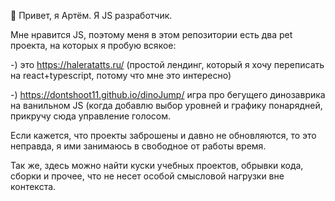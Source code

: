 👋 Привет, я Артём. Я JS разработчик.

Мне нравится JS, поэтому меня в этом репозитории есть два pet проекта, на которых я пробую всякое:

-) это https://haleratatts.ru/ (простой лендинг, который я хочу переписать на react+typescript, потому что мне это интересно) 

-) https://dontshoot11.github.io/dinoJump/ игра про бегущего динозаврика на ванильном JS (когда добавлю выбор уровней и графику понарядней, прикручу сюда управление голосом.

Если кажется, что проекты заброшены и давно не обновляются, то это неправда, я ими занимаюсь в свободное от работы время.

Так же, здесь можно найти куски учебных проектов, обрывки кода, сборки и прочее, что не несет особой смысловой нагрузки вне контекста.

